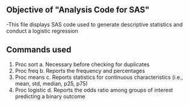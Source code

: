 ## Objective of "Analysis Code for SAS"
  -This file displays SAS code used to generate descriptive statistics and conduct a logistic regression

## Commands used

1. Proc sort
     a. Necessary before checking for duplicates
2. Proc freq
     b. Reports the frequency and percentages 
3. Proc means
     c. Reports statistics for continuous characteristics (i.e., mean, std, median, p25, p75)
4. Proc logistic
     d. Reports the odds ratio among groups of interest predicting a binary outcome
